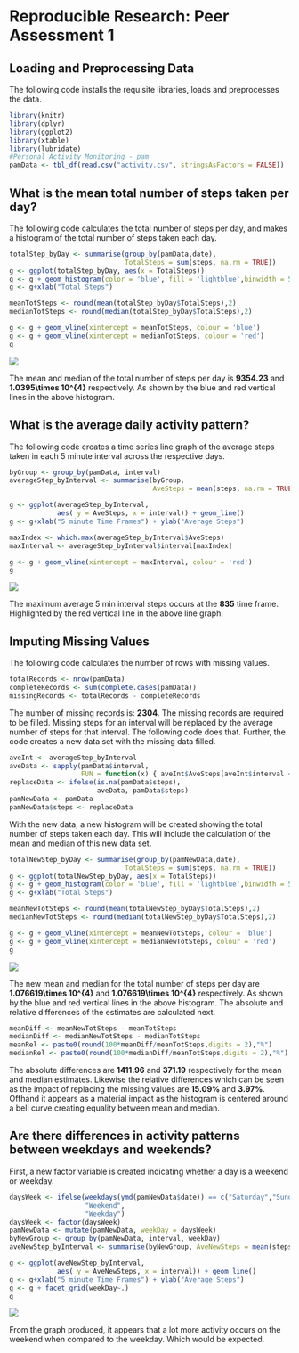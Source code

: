 # Reproducible Research: Peer Assessment 1

## Loading and Preprocessing Data

The following code installs the requisite libraries, loads and preprocesses the
data.


```r
library(knitr)
library(dplyr)
library(ggplot2)
library(xtable)
library(lubridate)
#Personal Activity Monitoring - pam
pamData <- tbl_df(read.csv("activity.csv", stringsAsFactors = FALSE))
```

## What is the mean total number of steps taken per day?

The following code calculates the total number of steps per day, and makes a
histogram of the total number of steps taken each day.


```r
totalStep_byDay <- summarise(group_by(pamData,date),
                             TotalSteps = sum(steps, na.rm = TRUE))
g <- ggplot(totalStep_byDay, aes(x = TotalSteps))
g <- g + geom_histogram(color = 'blue', fill = 'lightblue',binwidth = 5000)
g <- g+xlab("Total Steps")

meanTotSteps <- round(mean(totalStep_byDay$TotalSteps),2)
medianTotSteps <- round(median(totalStep_byDay$TotalSteps),2)

g <- g + geom_vline(xintercept = meanTotSteps, colour = 'blue')
g <- g + geom_vline(xintercept = medianTotSteps, colour = 'red')
g
```

![](PA1_template_files/figure-html/TotalSteps-1.png) 


The mean and median of the total number of steps per day is
**9354.23** and **1.0395\times 10^{4}** respectively. As shown by the
blue and red vertical lines in the above histogram.

## What is the average daily activity pattern?

The following code creates a time series line graph of the average steps taken in
each 5 minute interval across the respective days.


```r
byGroup <- group_by(pamData, interval)
averageStep_byInterval <- summarise(byGroup,
                                    AveSteps = mean(steps, na.rm = TRUE))

g <- ggplot(averageStep_byInterval,
            aes( y = AveSteps, x = interval)) + geom_line()
g <- g+xlab("5 minute Time Frames") + ylab("Average Steps")

maxIndex <- which.max(averageStep_byInterval$AveSteps)
maxInterval <- averageStep_byInterval$interval[maxIndex]

g <- g + geom_vline(xintercept = maxInterval, colour = 'red')
g
```

![](PA1_template_files/figure-html/AverageSteps-1.png) 


The maximum average 5 min interval steps occurs at the **835** time
frame. Highlighted by the red vertical line in the above line graph.

## Imputing Missing Values

The following code calculates the number of rows with missing values.


```r
totalRecords <- nrow(pamData)
completeRecords <- sum(complete.cases(pamData))
missingRecords <- totalRecords - completeRecords
```

The number of missing records is: **2304**. The missing records
are required to be filled. Missing steps for an interval will be replaced by the
average number of steps for that interval. The following code does that. Further,
the code creates a new data set with the missing data filled.


```r
aveInt <- averageStep_byInterval
aveData <- sapply(pamData$interval,
                  FUN = function(x) { aveInt$AveSteps[aveInt$interval == x]})
replaceData <- ifelse(is.na(pamData$steps),
                      aveData, pamData$steps)
pamNewData <- pamData
pamNewData$steps <- replaceData
```

With the new data, a new histogram will be created showing the total number of steps
taken each day. This will include the calculation of the mean and median of this new
data set.


```r
totalNewStep_byDay <- summarise(group_by(pamNewData,date),
                             TotalSteps = sum(steps, na.rm = TRUE))
g <- ggplot(totalNewStep_byDay, aes(x = TotalSteps))
g <- g + geom_histogram(color = 'blue', fill = 'lightblue',binwidth = 5000)
g <- g+xlab("Total Steps")

meanNewTotSteps <- round(mean(totalNewStep_byDay$TotalSteps),2)
medianNewTotSteps <- round(median(totalNewStep_byDay$TotalSteps),2)

g <- g + geom_vline(xintercept = meanNewTotSteps, colour = 'blue')
g <- g + geom_vline(xintercept = medianNewTotSteps, colour = 'red')
g
```

![](PA1_template_files/figure-html/NewDataTotalSteps-1.png) 


The new mean and median for the total number of steps per day are
**1.076619\times 10^{4}** and **1.076619\times 10^{4}** respectively. As shown by the
blue and red vertical lines in the above histogram. The absolute and relative 
differences of the estimates are calculated next.


```r
meanDiff <- meanNewTotSteps - meanTotSteps
medianDiff <- medianNewTotSteps - medianTotSteps
meanRel <- paste0(round(100*meanDiff/meanTotSteps,digits = 2),"%")
medianRel <- paste0(round(100*medianDiff/meanTotSteps,digits = 2),"%")
```

The absolute differences are **1411.96** and **371.19** respectively
for the mean and median estimates. Likewise the relative differences which can be seen as the impact of replacing the missing values are **15.09%** and **3.97%**. Offhand it appears as a material impact as the histogram is centered around a bell curve creating equality between mean and median.

## Are there differences in activity patterns between weekdays and weekends?

First, a new factor variable is created indicating whether a day is a weekend or 
weekday.


```r
daysWeek <- ifelse(weekdays(ymd(pamNewData$date)) == c("Saturday","Sunday"),
                   "Weekend",
                   "Weekday")
daysWeek <- factor(daysWeek)
pamNewData <- mutate(pamNewData, weekDay = daysWeek)
byNewGroup <- group_by(pamNewData, interval, weekDay)
aveNewStep_byInterval <- summarise(byNewGroup, AveNewSteps = mean(steps))

g <- ggplot(aveNewStep_byInterval,
            aes( y = AveNewSteps, x = interval)) + geom_line()
g <- g+xlab("5 minute Time Frames") + ylab("Average Steps")
g <- g + facet_grid(weekDay~.)
g
```

![](PA1_template_files/figure-html/WeekEnds-1.png) 

From the graph produced, it appears that a lot more activity occurs on the weekend
when compared to the weekday. Which would be expected.
